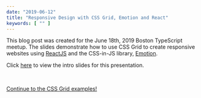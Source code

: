```yaml
---
date: "2019-06-12"
title: "Responsive Design with CSS Grid, Emotion and React"
keywords: [ "" ]
---
```


This blog post was created for the June 18th, 2019 Boston TypeScript meetup. The slides demonstrate how to use CSS Grid to create responsive websites using <a href="https://reactjs.org" target="_blank">ReactJS</a> and the CSS-in-JS library, <a href="https://emotion.sh/docs/introduction" target="_blank">Emotion</a>.

Click <a href="https://slides.com/alexhughes/css-grid" target="_blank">here</a> to view the intro slides for this presentation.

<br />

[Continue to the CSS Grid examples!](/blog/css-grid/1)
